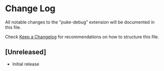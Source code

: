 # Change Log

All notable changes to the "puke-debug" extension will be documented in this file.

Check [Keep a Changelog](http://keepachangelog.com/) for recommendations on how to structure this file.

## [Unreleased]

- Initial release